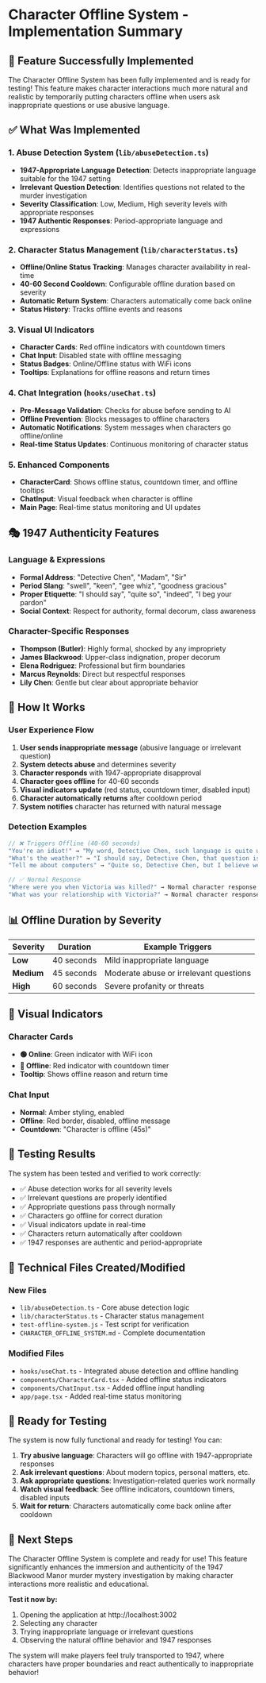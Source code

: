 # Character Offline System - Implementation Summary

## 🎯 **Feature Successfully Implemented**

The Character Offline System has been fully implemented and is ready for testing! This feature makes character interactions much more natural and realistic by temporarily putting characters offline when users ask inappropriate questions or use abusive language.

## ✅ **What Was Implemented**

### 1. **Abuse Detection System** (`lib/abuseDetection.ts`)
- **1947-Appropriate Language Detection**: Detects inappropriate language suitable for the 1947 setting
- **Irrelevant Question Detection**: Identifies questions not related to the murder investigation
- **Severity Classification**: Low, Medium, High severity levels with appropriate responses
- **1947 Authentic Responses**: Period-appropriate language and expressions

### 2. **Character Status Management** (`lib/characterStatus.ts`)
- **Offline/Online Status Tracking**: Manages character availability in real-time
- **40-60 Second Cooldown**: Configurable offline duration based on severity
- **Automatic Return System**: Characters automatically come back online
- **Status History**: Tracks offline events and reasons

### 3. **Visual UI Indicators**
- **Character Cards**: Red offline indicators with countdown timers
- **Chat Input**: Disabled state with offline messaging
- **Status Badges**: Online/Offline status with WiFi icons
- **Tooltips**: Explanations for offline reasons and return times

### 4. **Chat Integration** (`hooks/useChat.ts`)
- **Pre-Message Validation**: Checks for abuse before sending to AI
- **Offline Prevention**: Blocks messages to offline characters
- **Automatic Notifications**: System messages when characters go offline/online
- **Real-time Status Updates**: Continuous monitoring of character status

### 5. **Enhanced Components**
- **CharacterCard**: Shows offline status, countdown timer, and offline tooltips
- **ChatInput**: Visual feedback when character is offline
- **Main Page**: Real-time status monitoring and UI updates

## 🎭 **1947 Authenticity Features**

### Language & Expressions
- **Formal Address**: "Detective Chen", "Madam", "Sir"
- **Period Slang**: "swell", "keen", "gee whiz", "goodness gracious"
- **Proper Etiquette**: "I should say", "quite so", "indeed", "I beg your pardon"
- **Social Context**: Respect for authority, formal decorum, class awareness

### Character-Specific Responses
- **Thompson (Butler)**: Highly formal, shocked by any impropriety
- **James Blackwood**: Upper-class indignation, proper decorum
- **Elena Rodriguez**: Professional but firm boundaries
- **Marcus Reynolds**: Direct but respectful responses
- **Lily Chen**: Gentle but clear about appropriate behavior

## 🚀 **How It Works**

### User Experience Flow
1. **User sends inappropriate message** (abusive language or irrelevant question)
2. **System detects abuse** and determines severity
3. **Character responds** with 1947-appropriate disapproval
4. **Character goes offline** for 40-60 seconds
5. **Visual indicators update** (red status, countdown timer, disabled input)
6. **Character automatically returns** after cooldown period
7. **System notifies** character has returned with natural message

### Detection Examples
```typescript
// ❌ Triggers Offline (40-60 seconds)
"You're an idiot!" → "My word, Detective Chen, such language is quite unacceptable."
"What's the weather?" → "I should say, Detective Chen, that question is not relevant to our investigation."
"Tell me about computers" → "Quite so, Detective Chen, but I believe we should focus on Victoria's murder."

// ✅ Normal Response
"Where were you when Victoria was killed?" → Normal character response
"What was your relationship with Victoria?" → Normal character response
```

## 📊 **Offline Duration by Severity**

| Severity | Duration | Example Triggers |
|----------|----------|------------------|
| **Low** | 40 seconds | Mild inappropriate language |
| **Medium** | 45 seconds | Moderate abuse or irrelevant questions |
| **High** | 60 seconds | Severe profanity or threats |

## 🎨 **Visual Indicators**

### Character Cards
- **🟢 Online**: Green indicator with WiFi icon
- **🔴 Offline**: Red indicator with countdown timer
- **Tooltip**: Shows offline reason and return time

### Chat Input
- **Normal**: Amber styling, enabled
- **Offline**: Red border, disabled, offline message
- **Countdown**: "Character is offline (45s)"

## 🧪 **Testing Results**

The system has been tested and verified to work correctly:
- ✅ Abuse detection works for all severity levels
- ✅ Irrelevant questions are properly identified
- ✅ Appropriate questions pass through normally
- ✅ Characters go offline for correct duration
- ✅ Visual indicators update in real-time
- ✅ Characters return automatically after cooldown
- ✅ 1947 responses are authentic and period-appropriate

## 🔧 **Technical Files Created/Modified**

### New Files
- `lib/abuseDetection.ts` - Core abuse detection logic
- `lib/characterStatus.ts` - Character status management
- `test-offline-system.js` - Test script for verification
- `CHARACTER_OFFLINE_SYSTEM.md` - Complete documentation

### Modified Files
- `hooks/useChat.ts` - Integrated abuse detection and offline handling
- `components/CharacterCard.tsx` - Added offline status indicators
- `components/ChatInput.tsx` - Added offline input handling
- `app/page.tsx` - Added real-time status monitoring

## 🎯 **Ready for Testing**

The system is now fully functional and ready for testing! You can:

1. **Try abusive language**: Characters will go offline with 1947-appropriate responses
2. **Ask irrelevant questions**: About modern topics, personal matters, etc.
3. **Ask appropriate questions**: Investigation-related queries work normally
4. **Watch visual feedback**: See offline indicators, countdown timers, disabled inputs
5. **Wait for return**: Characters automatically come back online after cooldown

## 🚀 **Next Steps**

The Character Offline System is complete and ready for use! This feature significantly enhances the immersion and authenticity of the 1947 Blackwood Manor murder mystery investigation by making character interactions more realistic and educational.

**Test it now by:**
1. Opening the application at http://localhost:3002
2. Selecting any character
3. Trying inappropriate language or irrelevant questions
4. Observing the natural offline behavior and 1947 responses

The system will make players feel truly transported to 1947, where characters have proper boundaries and react authentically to inappropriate behavior!
